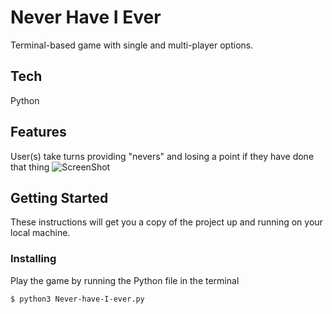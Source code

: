 # Never Have I Ever

Terminal-based game with single and multi-player options.

## Tech

Python  

## Features
User(s) take turns providing "nevers" and losing a point if they have done that thing
![ScreenShot](https://raw.github.com/jennantilla/Never-Have-I-Ever/master/game.png)


## Getting Started

These instructions will get you a copy of the project up and running on your local machine.


### Installing

Play the game by running the Python file in the terminal

```
$ python3 Never-have-I-ever.py
```